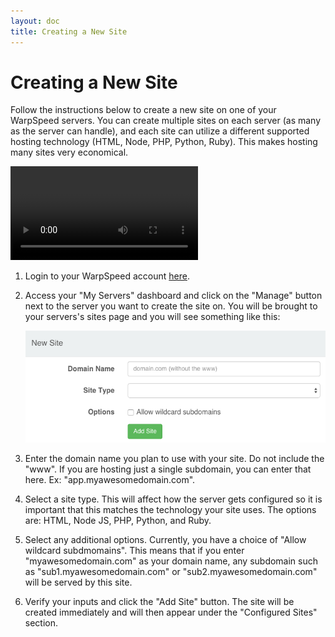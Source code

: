 ```yaml
---
layout: doc
title: Creating a New Site
---
```


# Creating a New Site

Follow the instructions below to create a new site on one of your WarpSpeed servers. You can create multiple sites on each server (as many as the server can handle), and each site can utilize a different supported hosting technology (HTML, Node, PHP, Python, Ruby). This makes hosting many sites very economical.

<video src="http://warpspeedio.s3.amazonaws.com/ws_site_create.mp4" controls preload="auto" height="auto"></video>

1. Login to your WarpSpeed account [here](https://warpspeed.io/login).
1. Access your "My Servers" dashboard and click on the "Manage" button next to the server you want to create the site on. You will be brought to your servers's sites page and you will see something like this:

	![](/v1/img/create_site.png)

1. Enter the domain name you plan to use with your site. Do not include the "www". If you are hosting just a single subdomain, you can enter that here. Ex: "app.myawesomedomain.com".
1. Select a site type. This will affect how the server gets configured so it is important that this matches the technology your site uses. The options are: HTML, Node JS, PHP, Python, and Ruby.
1. Select any additional options. Currently, you have a choice of "Allow wildcard subdmomains". This means that if you enter "myawesomedomain.com" as your domain name, any subdomain such as "sub1.myawesomedomain.com" or "sub2.myawesomedomain.com" will be served by this site.
1. Verify your inputs and click the "Add Site" button. The site will be created immediately and will then appear under the "Configured Sites" section.
